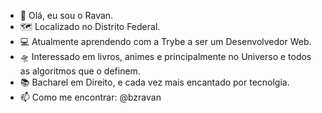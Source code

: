 - 🧠 Olá, eu sou o Ravan.
- 🗺️ Localizado no Distrito Federal.
- 💻 Atualmente aprendendo com a Trybe a ser um Desenvolvedor Web.
- 🛸 Interessado em livros, animes e principalmente no Universo e todos as algoritmos que o definem.
- 📚 Bacharel em Direito, e cada vez mais encantado por tecnolgia.
- 📫 Como me encontrar: @bzravan
